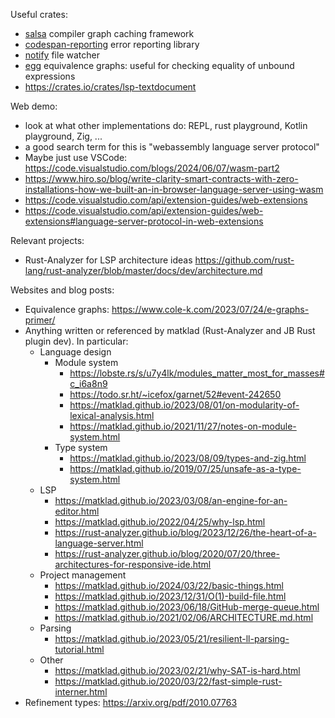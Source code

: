 Useful crates:
* [salsa](http://salsa-rs.github.io/salsa/) compiler graph caching framework
* [codespan-reporting](https://docs.rs/codespan-reporting/0.9.0/codespan_reporting/) error reporting library
* [notify](https://docs.rs/notify/4.0.15/notify/) file watcher
* [egg](https://egraphs-good.github.io/) equivalence graphs: useful for checking equality of unbound expressions
* https://crates.io/crates/lsp-textdocument

Web demo:

* look at what other implementations do: REPL, rust playground, Kotlin playground, Zig, ...
* a good search term for this is "webassembly language server protocol"
* Maybe just use VSCode: https://code.visualstudio.com/blogs/2024/06/07/wasm-part2
* https://www.hiro.so/blog/write-clarity-smart-contracts-with-zero-installations-how-we-built-an-in-browser-language-server-using-wasm
* https://code.visualstudio.com/api/extension-guides/web-extensions
* https://code.visualstudio.com/api/extension-guides/web-extensions#language-server-protocol-in-web-extensions

Relevant projects:

* Rust-Analyzer for LSP architecture
  ideas https://github.com/rust-lang/rust-analyzer/blob/master/docs/dev/architecture.md

Websites and blog posts:

* Equivalence graphs: https://www.cole-k.com/2023/07/24/e-graphs-primer/
* Anything written or referenced by matklad (Rust-Analyzer and JB Rust plugin dev). In particular:
  * Language design
    * Module system
      * https://lobste.rs/s/u7y4lk/modules_matter_most_for_masses#c_i6a8n9
      * https://todo.sr.ht/~icefox/garnet/52#event-242650
      * https://matklad.github.io/2023/08/01/on-modularity-of-lexical-analysis.html
      * https://matklad.github.io/2021/11/27/notes-on-module-system.html
    * Type system
      * https://matklad.github.io/2023/08/09/types-and-zig.html
      * https://matklad.github.io/2019/07/25/unsafe-as-a-type-system.html
  * LSP
    * https://matklad.github.io/2023/03/08/an-engine-for-an-editor.html
    * https://matklad.github.io/2022/04/25/why-lsp.html
    * https://rust-analyzer.github.io/blog/2023/12/26/the-heart-of-a-language-server.html
    * https://rust-analyzer.github.io/blog/2020/07/20/three-architectures-for-responsive-ide.html
  * Project management
    * https://matklad.github.io/2024/03/22/basic-things.html
    * https://matklad.github.io/2023/12/31/O(1)-build-file.html
    * https://matklad.github.io/2023/06/18/GitHub-merge-queue.html
    * https://matklad.github.io/2021/02/06/ARCHITECTURE.md.html
  * Parsing
    * https://matklad.github.io/2023/05/21/resilient-ll-parsing-tutorial.html
  * Other
    * https://matklad.github.io/2023/02/21/why-SAT-is-hard.html
    * https://matklad.github.io/2020/03/22/fast-simple-rust-interner.html
* Refinement types: https://arxiv.org/pdf/2010.07763
